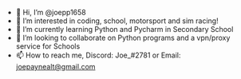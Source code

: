 - 👋 Hi, I’m @joepp1658
- 👀 I’m interested in coding, school, motorsport and sim racing!
- 🌱 I’m currently learning Python and Pycharm in Secondary School
- 💞️ I’m looking to collaborate on Python programs and a vpn/proxy service for Schools
- 📫 How to reach me, Discord: Joe_#2781 or Email: joepaynealt@gmail.com

<!---
joepp1658/joepp1658 is a ✨ special ✨ repository because its `README.md` (this file) appears on your GitHub profile.
You can click the Preview link to take a look at your changes.
--->
